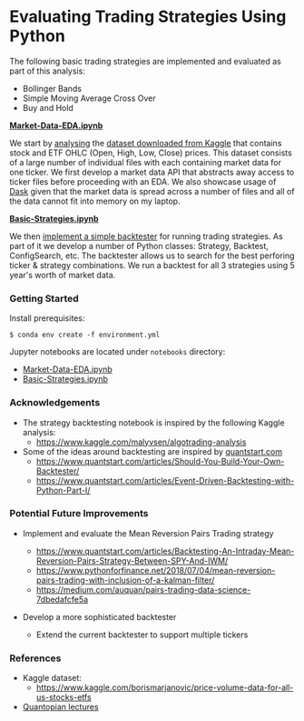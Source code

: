 # Evaluating Trading Strategies Using Python

The following basic trading strategies are implemented and evaluated as part of this analysis:

* Bollinger Bands
* Simple Moving Average Cross Over
* Buy and Hold

**[Market-Data-EDA.ipynb](notebooks/Market-Data-EDA.ipynb)**

We start by [analysing](notebooks/Market-Data-EDA.ipynb) the [dataset downloaded from Kaggle]([1]) that contains stock and ETF OHLC (Open, High, Low, Close) prices. This dataset consists of a large number of individual files with each containing market data for one ticker. We first develop a market data API that abstracts away access to ticker files before proceeding with an EDA. We also showcase usage of [Dask]([2]) given that the market data is spread across a number of files and all of the data cannot fit into memory on my laptop.

**[Basic-Strategies.ipynb](notebooks/Basic-Strategies.ipynb)**

We then [implement a simple backtester](notebooks/Basic-Strategies.ipynb) for running trading strategies. As part of it we develop a number of Python classes: Strategy, Backtest, ConfigSearch, etc. The backtester allows us to search for the best perforing ticker & strategy combinations. We run a backtest for all 3 strategies using 5 year's worth of market data.

### Getting Started

Install prerequisites:
```
$ conda env create -f environment.yml 
```
Jupyter notebooks are located under ```notebooks``` directory:

* [Market-Data-EDA.ipynb](notebooks/Market-Data-EDA.ipynb)
* [Basic-Strategies.ipynb](notebooks/Basic-Strategies.ipynb)

### Acknowledgements

* The strategy backtesting notebook is inspired by the following Kaggle analysis:
  - https://www.kaggle.com/malyvsen/algotrading-analysis
* Some of the ideas around backtesting are inspired by [quantstart.com](https://www.quantstart.com/)
  - https://www.quantstart.com/articles/Should-You-Build-Your-Own-Backtester/
  - https://www.quantstart.com/articles/Event-Driven-Backtesting-with-Python-Part-I/

### Potential Future Improvements

* Implement and evaluate the Mean Reversion Pairs Trading strategy
  - https://www.quantstart.com/articles/Backtesting-An-Intraday-Mean-Reversion-Pairs-Strategy-Between-SPY-And-IWM/
  - https://www.pythonforfinance.net/2018/07/04/mean-reversion-pairs-trading-with-inclusion-of-a-kalman-filter/
  - https://medium.com/auquan/pairs-trading-data-science-7dbedafcfe5a
  
* Develop a more sophisticated backtester
  - Extend the current backtester to support multiple tickers

### References

* Kaggle dataset:
  * https://www.kaggle.com/borismarjanovic/price-volume-data-for-all-us-stocks-etfs
* [Quantopian lectures](https://www.quantopian.com/lectures)

[1]: https://www.kaggle.com/borismarjanovic/price-volume-data-for-all-us-stocks-etfs
[2]: https://dask.org/
